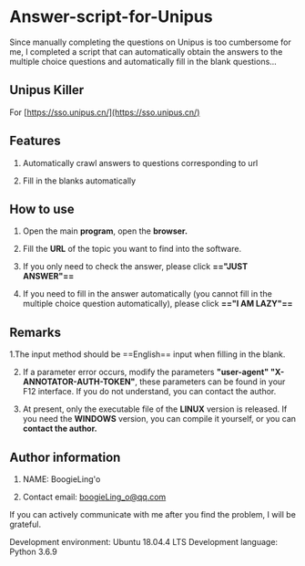 # Answer-script-for-Unipus

Since manually completing the questions on Unipus is too cumbersome for me, I completed a script that can automatically obtain the answers to the multiple choice questions and automatically fill in the blank questions...

## Unipus Killer

For [https://sso.unipus.cn/](https://sso.unipus.cn/)

## Features


 1. Automatically crawl answers to questions corresponding to url
 
 2. Fill in the blanks automatically

## How to use

 1. Open the main **program**, open the **browser.**
 
 2. Fill the **URL** of the topic you want to find into the software.
 
 3. If you only need to check the answer, please click **=="JUST ANSWER"==**
 
 4. If you need to fill in the answer automatically (you cannot fill in the multiple choice question automatically), please click  **=="I AM LAZY"==**

## Remarks

 1.The input method should be ==English== input when filling in the blank.
 
 2. If a parameter error occurs, modify the parameters **"user-agent" "X-ANNOTATOR-AUTH-TOKEN"**, these parameters can be found in your F12 interface. If you do not understand, you can contact the author.
 
 3. At present, only the executable file of the **LINUX** version is released. If you need the **WINDOWS** version, you can compile it yourself, or you can **contact the author.**

## Author information

 1. NAME: BoogieLing'o
 
 2. Contact email: boogieLing_o@qq.com


If you can actively communicate with me after you find the problem, I will be grateful.

Development environment: Ubuntu 18.04.4 LTS
Development language: Python 3.6.9
